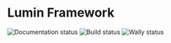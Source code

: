 # Lumin Framework

![Documentation status](https://img.shields.io/github/actions/workflow/status/lumin-dev/LuminFramework/deploy.yml?label=docs)
![Build status](https://img.shields.io/github/actions/workflow/status/lumin-dev/LuminFramework/release.yml?label=standalone)
![Wally status](https://img.shields.io/github/actions/workflow/status/lumin-dev/LuminFramework/release.yml?label=wally)